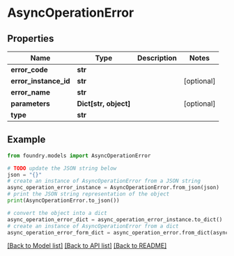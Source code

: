 # AsyncOperationError

## Properties

Name | Type | Description | Notes
------------ | ------------- | ------------- | -------------
**error_code** | **str** |  |
**error_instance_id** | **str** |  | \[optional\]
**error_name** | **str** |  |
**parameters** | **Dict\[str, object\]** |  | \[optional\]
**type** | **str** |  |

## Example

```python
from foundry.models import AsyncOperationError

# TODO update the JSON string below
json = "{}"
# create an instance of AsyncOperationError from a JSON string
async_operation_error_instance = AsyncOperationError.from_json(json)
# print the JSON string representation of the object
print(AsyncOperationError.to_json())

# convert the object into a dict
async_operation_error_dict = async_operation_error_instance.to_dict()
# create an instance of AsyncOperationError from a dict
async_operation_error_form_dict = async_operation_error.from_dict(async_operation_error_dict)
```

[\[Back to Model list\]](../README.md#documentation-for-models) [\[Back to API list\]](../README.md#documentation-for-api-endpoints) [\[Back to README\]](../README.md)
